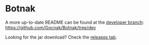 Botnak
======

A more up-to-date README can be found at the [developer branch](https://github.com/Gocnak/Botnak/tree/dev): https://github.com/Gocnak/Botnak/tree/dev

Looking for the jar download? Check the [releases tab](https://github.com/Gocnak/Botnak/releases).
